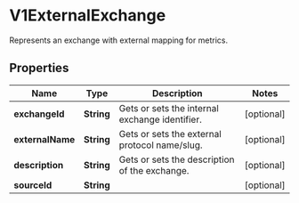 

# V1ExternalExchange

Represents an exchange with external mapping for metrics.

## Properties

| Name | Type | Description | Notes |
|------------ | ------------- | ------------- | -------------|
|**exchangeId** | **String** | Gets or sets the internal exchange identifier. |  [optional] |
|**externalName** | **String** | Gets or sets the external protocol name/slug. |  [optional] |
|**description** | **String** | Gets or sets the description of the exchange. |  [optional] |
|**sourceId** | **String** |  |  [optional] |




